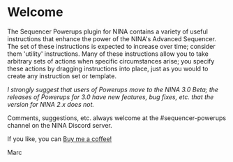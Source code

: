 # Welcome

The Sequencer Powerups plugin for NINA contains a variety of useful instructions that enhance the power of the NINA's Advanced Sequencer.  The set of these instructions is expected to increase over time; consider them 'utility' instructions.  Many of these instructions allow you to take arbitrary sets of actions when specific circumstances arise; you specify these actions by dragging instructions into place, just as you would to create any instruction set or template.

*I strongly suggest that users of Powerups move to the NINA 3.0 Beta; the releases of Powerups for 3.0 have new features, bug fixes, etc. that the version for NINA 2.x does not.*

Comments, suggestions, etc. always welcome at the #sequencer-powerups channel on the NINA Discord server.

If you like, you can [Buy me a coffee!](https://www.buymeacoffee.com/marcblank)

Marc
